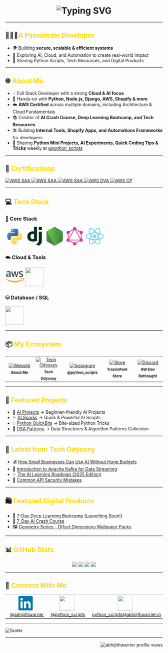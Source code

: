 <h1 align="center">
    <img src="https://readme-typing-svg.demolab.com?font=Fira+Code&weight=500&size=28&pause=1000&color=FFD700&center=true&vCenter=true&width=600&lines=Hey%2C+I'm+Abhijith+Warrier!" alt="Typing SVG" />
</h1>

---

## 👨🏻‍💻<span style="color:#FFD700">A Passionate Developer</span>

- 🌍 Building <strong>secure, scalable & efficient systems</strong><br>
- 🚀 Exploring AI, Cloud, and Automation to create real-world impact<br>
- 🎨 Sharing Python Scripts, Tech Resources, and Digital Products

---

## 🌐 <span style="color:#FFD700">About Me</span>

- 💡 Full Stack Developer with a strong **Cloud & AI focus**
- 🔧 Hands-on with **Python, Node.js, Django, AWS, Shopify & more**  
- ☁️ **AWS Certified** across multiple domains, including Architecture & Cloud Fundamentals
- 📚 Creator of **AI Crash Course, Deep Learning Bootcamp, and Tech Resources**
- 🛠️ Building **Internal Tools, Shopify Apps, and Automations Frameworks** for developers
- 📸 Sharing **Python Mini Projects, AI Experiments, Quick Coding Tips & Tricks** weekly at [@python_scripts](https://instagram.com/python_scripts)

---

## 🏅 <span style="color:#FFD700">Certifications</span>

<p align="left">
    <a href="https://www.credly.com/badges/a9750b0a-598c-4ffa-b501-646c1bd92538/public_url" target="_blank">
        <img src="https://abhijithwarrier.in/certs/AIF.png?raw=1" alt="AWS SAA" width="100" height="100"/>
    </a>
    <a href="https://www.credly.com/badges/263959ad-cfcf-4c4a-af6e-b8ffa5476067/public_url" target="_blank">
        <img src="https://abhijithwarrier.in/certs/SAP.png?raw=1" alt="AWS SAA" width="100" height="100"/>
    </a>
    <a href="https://www.credly.com/badges/fc5c8c2b-d9eb-44c3-bd78-36d7b05e48e4/public_url" target="_blank">
        <img src="https://abhijithwarrier.in/certs/SAA.png?raw=1" alt="AWS SAA" width="100" height="100"/>
    </a>
    <a href="https://www.credly.com/badges/6b334cda-aae3-4b99-b93e-63ffe9d23c5a/public_url" target="_blank">
        <img src="https://abhijithwarrier.in/certs/DVA.png?raw=1" alt="AWS DVA" width="100" height="100"/>
    </a>
    <a href="https://www.credly.com/badges/4b99e0c4-eaf9-47c0-a42d-28d2206567d3/public_url" target="_blank">
        <img src="https://abhijithwarrier.in/certs/CP.png?raw=1" alt="AWS CP" width="100" height="100"/>
    </a>
</p>

---

## 💻 <span style="color:#FFD700">Tech Stack</span>

### 🚀 Core Stack
<p>
    <a href="https://www.python.org" target="_blank"><img src="https://github.com/devicons/devicon/blob/v2.16.0/icons/python/python-original.svg" width="60" height="60"/></a>
    <a href="https://www.djangoproject.com" target="_blank"><img src="https://github.com/devicons/devicon/blob/v2.16.0/icons/django/django-plain.svg" width="60" height="60"/></a>  
    <a href="https://nodejs.org" target="_blank"><img src="https://github.com/devicons/devicon/blob/v2.16.0/icons/nodejs/nodejs-original.svg" width="60" height="60"/></a>
    <a href="https://graphql.org" target="_blank"><img src="https://github.com/devicons/devicon/blob/v2.16.0/icons/graphql/graphql-plain.svg" width="60" height="60"/></a>
    <a href="https://react.dev" target="_blank"><img src="https://github.com/devicons/devicon/blob/v2.16.0/icons/react/react-original.svg" width="60" height="60"/></a>
</p>

### ☁️ Cloud & Tools
<p>
    <a href="https://aws.amazon.com" target="_blank"><img src="https://github.com/devicons/devicon/blob/v2.16.0/icons/amazonwebservices/amazonwebservices-original-wordmark.svg" width="60" height="60"/></a>
    <a href="https://www.shopify.com" target="_blank"><img src="https://cdn.worldvectorlogo.com/logos/shopify.svg" width="60" height="60"/></a>
</p>

### ⛁ Database / SQL
<p>
    <a href="https://www.mysql.com/" target="_blank"><img src="https://cdn.jsdelivr.net/gh/devicons/devicon/icons/mysql/mysql-original.svg" width="60" height="60"/></a>
</p>

---

## 📦 <span style="color:#FFD700">My Ecosystem</span>

<table align="center">
    <tr>
        <td align="center" width="140">
            <a href="https://abhijithwarrier.in" target="_blank">
                <img src="https://abhijithwarrier.in/profile/AW1.jpeg" width="50" height="50" alt="Website"/><br/>
                <sub><b>About Me</b></sub>
            </a>
        </td>
        <td align="center" width="140">
            <a href="https://awdevrethought.abhijithwarrier.in" target="_blank">
                <img src="https://awdevrethought.abhijithwarrier.in/static/images/logo/aw-dev-rethought-logo.png" width="48" height="48" alt="Tech Odyssey"/><br/>
                <sub><b>Tech Odyssey</b></sub>
            </a>
        </td>
        <td align="center" width="140">
            <a href="https://instagram.com/python_scripts" target="_blank">
                <img src="https://skillicons.dev/icons?i=instagram" width="48" height="48" alt="Instagram"/><br/>
                <sub><b>@python_scripts</b></sub>
            </a>
        </td>
        <td align="center" width="140">
            <a href="https://treziropark.abhijithwarrier.in" target="_blank">
                <img src="https://awdevrethought.abhijithwarrier.in/static/images/logo/treziropark-logo.png" width="48" height="48" alt="Store"/><br/>
                <sub><b>TreziroPark Store</b></sub>
            </a>
        </td>
        <td align="center" width="140">
            <a href="https://discord.gg/NWPwSrZ296" target="_blank">
                <img src="https://skillicons.dev/icons?i=discord" width="48" height="48" alt="Discord"/><br/>
                <sub><b>AW Dev Rethought</b></sub>
            </a>
        </td>
    </tr>
</table>

---

## 📘 <span style="color:#FFD700">Featured Projects</span>

- 🤖 [AI Projects](https://github.com/abhijithwarrier/AI-Projects) → Beginner-friendly AI Projects
- ✨ [AI Sparks](https://github.com/abhijithwarrier/ai-sparks) → Quick & Powerful AI Scripts
- 💡 [Python QuickBits](https://github.com/abhijithwarrier/python-quickbits) → Bite-sized Python Tricks  
- 🧩 [DSA Patterns](https://github.com/abhijithwarrier/dsa-patterns) → Data Structures & Algorithm Patterns Collection

---

## 📰 <span style="color:#FFD700">Latest from Tech Odyssey</span>

- 💰 [How Small Businesses Can Use AI Without Huge Budgets](https://awdevrethought.abhijithwarrier.in/learning/MTc1NzA5MzY2ODYxMw/)
- 🧩 [Introduction to Apache Kafka for Data Streaming](https://awdevrethought.abhijithwarrier.in/learning/MTc1NzE1NzY4NzQ0Ng/)
- ✨ [The AI Learning Roadmap (2025 Edition)](https://awdevrethought.abhijithwarrier.in/learning/MTc1NzAwMDIwMjQ3Mg/)
- 🔐 [Common API Security Mistakes](https://awdevrethought.abhijithwarrier.in/learning/MTc1NjgyNzQxNjcwNQ/)

---

## 🛍️ <span style="color:#FFD700">Featured Digital Products</span>

- 📗 [7-Day Deep Learning Bootcamp (Launching Soon!) ](https://treziropark.abhijithwarrier.in/l/deep-learning-bootcamp)
- 📒 [7-Day AI Crash Course](https://treziropark.abhijithwarrier.in/l/ai-crash-course)  
- 🖼️ [Geometry Series - Offset Dimensions Wallpaper Packs](http://treziropark.abhijithwarrier.in/l/geometry-series-offset-dimensions?layout=profile)  

---

## 📊 <span style="color:#FFD700">GitHub Stats</span>

<p align="center">
    <img src="https://github-readme-stats.vercel.app/api?username=abhijithwarrier&show_icons=true&theme=tokyonight&hide_border=true" width="30%" />
    <img src="https://streak-stats.demolab.com?user=abhijithwarrier&theme=tokyonight&hide_border=true" width="30%" />
    <img src="https://github-readme-stats.vercel.app/api/top-langs/?username=abhijithwarrier&layout=compact&theme=tokyonight&hide_border=true" width="30%" />
    <img src="https://github-readme-activity-graph.vercel.app/graph?username=abhijithwarrier&theme=github-compact&hide_border=true" />
</p>

---

## 📩 <span style="color:#FFD700">Connect With Me</span>

<table align="center">
    <tr>
        <td align="center" width="140">
            <a href="https://www.linkedin.com/in/abhijith-warrier-228605184" target="_blank"><img src="https://github.com/devicons/devicon/blob/master/icons/linkedin/linkedin-original.svg" width="48" height="48"/><span style="margin-left: 8px;">@abhijithwarrier</span></a>
        </td>
        <td align="center" width="140">
            <a href="https://instagram.com/python_scripts" target="_blank"><img src="https://www.freepnglogos.com/uploads/logo-ig-png/logo-ig-instagram-new-logo-vector-download-13.png" width="48" height="48"/><span style="margin-left: 8px;">@python_scripts</span></a>
        </td>
        <td align="center" width="140">
            <a href="mailto:python_scripts@abhijithwarrier.in" target="_blank"><img src="https://www.freepnglogos.com/uploads/email-logo-png-31.png" width="48" height="48"/><span style="margin-left: 8px;">python_scripts@abhijithwarrier.in</span></a>
        </td>
        <td align="center" width="140">
            <a href="mailto:talk2me@abhijithwarrier.in" target="_blank"><img src="https://www.freepnglogos.com/uploads/email-logo-png-31.png" width="48" height="48"/><span style="margin-left: 8px;">talk2me@abhijithwarrier.in</span></a>
        </td>
    </tr>
</table>

---

![footer](https://capsule-render.vercel.app/api?type=waving&color=0:003562,50:1B263B,100:D4AF37&height=120&section=footer)

---

<p align="right">
    <img src="https://komarev.com/ghpvc/?username=abhijithwarrier&label=Profile%20Views&color=yellowgreen&style=plastic" alt="abhijithwarrier profile views"/>
</p>
